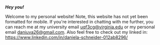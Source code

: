 ***Hey you!***

Welcome to my personal website! Note, this website has not yet been formatted for mobile. If you're interested in chatting with me further, you can reach me at my university email uqf3cg@virginia.edu or my personal email daniuva26@gmail.com. Also feel free to check out my linked in: https://www.linkedin.com/in/daniela-schneider-012ab8296/
